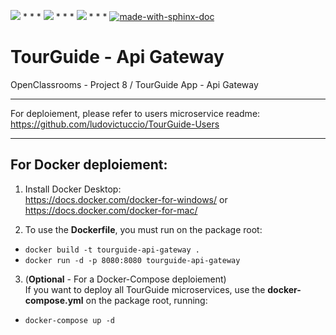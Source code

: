<img src="https://img.shields.io/badge/java-%23ED8B00.svg?&style=for-the-badge&logo=java&logoColor=white"/> * * *  <img src="https://img.shields.io/badge/spring%20-%236DB33F.svg?&style=for-the-badge&logo=spring&logoColor=white"/>  * * *  <img src="https://img.shields.io/badge/docker%20-%230db7ed.svg?&style=for-the-badge&logo=docker&logoColor=white"/> * * * [![made-with-sphinx-doc](https://img.shields.io/badge/Made%20with-Gradle-1f425f.svg)](https://www.sphinx-doc.org/)

# TourGuide - Api Gateway

OpenClassrooms - Project 8 / TourGuide App - Api Gateway

---

For deploiement, please refer to users microservice readme: https://github.com/ludovictuccio/TourGuide-Users

---

## For Docker deploiement:

1. Install Docker Desktop: <br/>
https://docs.docker.com/docker-for-windows/ or https://docs.docker.com/docker-for-mac/

2. To use the **Dockerfile**, you must run on the package root: 
- `docker build -t tourguide-api-gateway .`
- `docker run -d -p 8080:8080 tourguide-api-gateway`

3. (**Optional** - For a Docker-Compose deploiement) <br/>
If you want to deploy all TourGuide microservices, use the **docker-compose.yml** on the package root, running:
- `docker-compose up -d`

